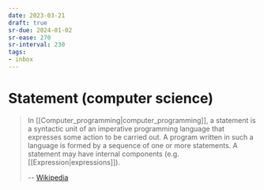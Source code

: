 ```yaml
---
date: 2023-03-21
draft: true
sr-due: 2024-01-02
sr-ease: 270
sr-interval: 230
tags:
- inbox
---
```


# Statement (computer science)

> In [[Computer_programming|computer_programming]], a statement is a syntactic
> unit of an imperative programming language that expresses some action to be
> carried out. A program written in such a language is formed by a sequence of
> one or more statements. A statement may have internal components (e.g.
> [[Expression|expressions]]).
>
> -- [Wikipedia](https://en.wikipedia.org/wiki/Statement_\(computer_science\))